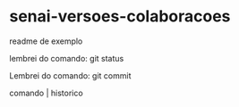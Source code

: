 # senai-versoes-colaboracoes

readme de exemplo

lembrei do comando: git status

Lembrei do comando: git commit

comando | historico

